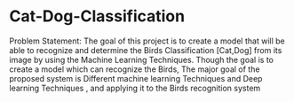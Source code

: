 # Cat-Dog-Classification

Problem Statement: The goal of this project is to create a model that will be able to recognize and determine the Birds Classification [Cat,Dog] from its image by using the Machine Learning Techniques. Though the goal is to create a model which can recognize the Birds, The major goal of the proposed system is Different machine learning Techniques and Deep learning Techniques , and applying it to the Birds recognition system
